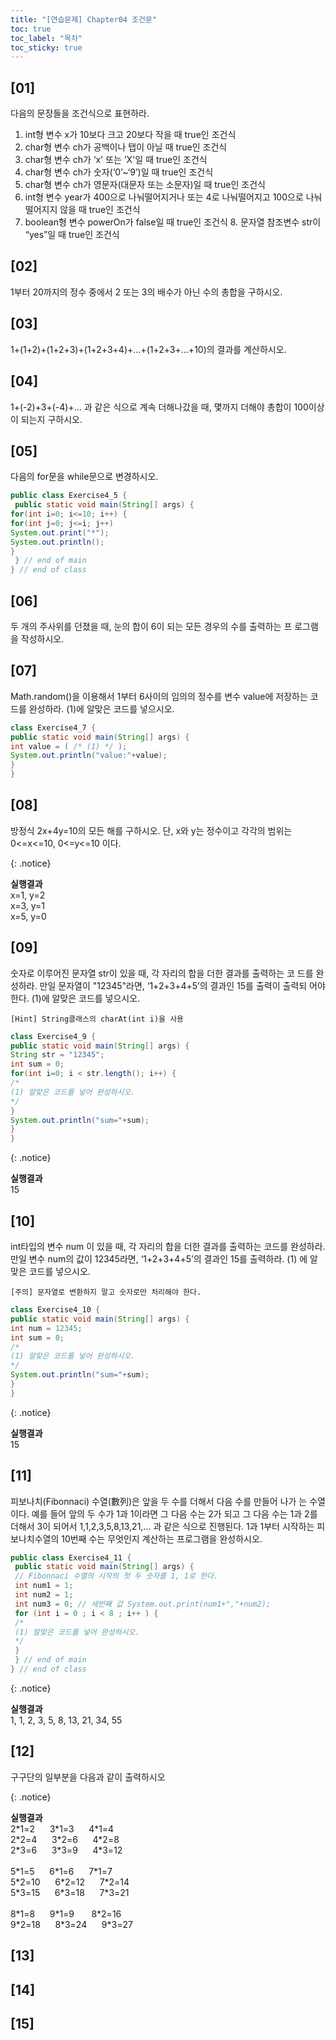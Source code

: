 ```yaml
---
title: "[연습문제] Chapter04 조건문"
toc: true
toc_label: "목차"
toc_sticky: true
---
```


## [01]

다음의 문장들을 조건식으로 표현하라.

1.  int형 변수 x가 10보다 크고 20보다 작을 때 true인 조건식 
2. char형 변수 ch가 공백이나 탭이 아닐 때 true인 조건식 
3. char형 변수 ch가 ‘x' 또는 ’X'일 때 true인 조건식 
4. char형 변수 ch가 숫자(‘0’~‘9’)일 때 true인 조건식 
5. char형 변수 ch가 영문자(대문자 또는 소문자)일 때 true인 조건식 
6. int형 변수 year가 400으로 나눠떨어지거나 또는 4로 나눠떨어지고 100으로 나눠떨어지지 않을 때 true인 조건식 
7. boolean형 변수 powerOn가 false일 때 true인 조건식 8. 문자열 참조변수 str이 “yes”일 때 true인 조건식

## [02]

1부터 20까지의 정수 중에서 2 또는 3의 배수가 아닌 수의 총합을 구하시오.

## [03]

1+(1+2)+(1+2+3)+(1+2+3+4)+...+(1+2+3+...+10)의 결과를 계산하시오.

## [04]

1+(-2)+3+(-4)+... 과 같은 식으로 계속 더해나갔을 때, 몇까지 더해야 총합이 100이상이 되는지 구하시오.

## [05]

다음의 for문을 while문으로 변경하시오.

```java
public class Exercise4_5 {
 public static void main(String[] args) {
for(int i=0; i<=10; i++) {
for(int j=0; j<=i; j++)
System.out.print("*");
System.out.println();
}
 } // end of main
} // end of class
```



## [06]

두 개의 주사위를 던졌을 때, 눈의 합이 6이 되는 모든 경우의 수를 출력하는 프 로그램을 작성하시오.

## [07]

Math.random()을 이용해서 1부터 6사이의 임의의 정수를 변수 value에 저장하는 코드를 완성하라. (1)에 알맞은 코드를 넣으시오.

```java
class Exercise4_7 {
public static void main(String[] args) {
int value = ( /* (1) */ );
System.out.println("value:"+value);
}
}
```



## [08]

방정식 2x+4y=10의 모든 해를 구하시오. 단, x와 y는 정수이고 각각의 범위는
0<=x<=10, 0<=y<=10 이다.

{: .notice}

**실행결과**<br/>x=1, y=2<br/>x=3, y=1<br/>x=5, y=0

## [09]

숫자로 이루어진 문자열 str이 있을 때, 각 자리의 합을 더한 결과를 출력하는 코 드를 완성하라. 만일 문자열이 "12345"라면, ‘1+2+3+4+5’의 결과인 15를 출력이 출력되 어야 한다. (1)에 알맞은 코드를 넣으시오.

`[Hint] String클래스의 charAt(int i)을 사용`

```java
class Exercise4_9 {
public static void main(String[] args) {
String str = "12345";
int sum = 0;
for(int i=0; i < str.length(); i++) {
/*
(1) 알맞은 코드를 넣어 완성하시오.
*/
}
System.out.println("sum="+sum);
}
}
```

{: .notice}

**실행결과**<br/>15

## [10]

int타입의 변수 num 이 있을 때, 각 자리의 합을 더한 결과를 출력하는 코드를 완성하라. 만일 변수 num의 값이 12345라면, ‘1+2+3+4+5’의 결과인 15를 출력하라. (1) 에 알맞은 코드를 넣으시오.

`[주의] 문자열로 변환하지 말고 숫자로만 처리해야 한다.`

```java
class Exercise4_10 {
public static void main(String[] args) {
int num = 12345;
int sum = 0;
/*
(1) 알맞은 코드를 넣어 완성하시오.
*/
System.out.println("sum="+sum);
}
}
```

{: .notice}

**실행결과**<br/>15

## [11]

피보나치(Fibonnaci) 수열(數列)은 앞을 두 수를 더해서 다음 수를 만들어 나가 는 수열이다. 예를 들어 앞의 두 수가 1과 1이라면 그 다음 수는 2가 되고 그 다음 수는 1과 2를 더해서 3이 되어서 1,1,2,3,5,8,13,21,... 과 같은 식으로 진행된다. 1과 1부터 시작하는 피보나치수열의 10번째 수는 무엇인지 계산하는 프로그램을 완성하시오.

```java
public class Exercise4_11 {
 public static void main(String[] args) {
 // Fibonnaci 수열의 시작의 첫 두 숫자를 1, 1로 한다.
 int num1 = 1;
 int num2 = 1;
 int num3 = 0; // 세번째 값 System.out.print(num1+","+num2);
 for (int i = 0 ; i < 8 ; i++ ) {
 /*
 (1) 알맞은 코드를 넣어 완성하시오.
 */
 }
 } // end of main
} // end of class 
```

{: .notice}

**실행결과**<br/>1, 1, 2, 3, 5, 8, 13, 21, 34, 55

## [12]

구구단의 일부분을 다음과 같이 출력하시오

{: .notice}

**실행결과**<br/>2\*1=2&nbsp;  &nbsp; &nbsp;  3\*1=3&nbsp;  &nbsp; &nbsp;    4\*1=4<br/> 2\*2=4&nbsp;  &nbsp; &nbsp;   3\*2=6&nbsp;  &nbsp; &nbsp;    4\*2=8<br/> 2\*3=6&nbsp;  &nbsp; &nbsp;    3\*3=9&nbsp;  &nbsp; &nbsp;    4\*3=12<br/><br/> 5\*1=5&nbsp;  &nbsp; &nbsp;    6\*1=6&nbsp;  &nbsp; &nbsp;    7\*1=7<br/> 5\*2=10&nbsp;  &nbsp; &nbsp;    6\*2=12&nbsp;  &nbsp; &nbsp;    7\*2=14<br/> 5\*3=15&nbsp;  &nbsp; &nbsp;    6\*3=18&nbsp;  &nbsp; &nbsp;    7\*3=21<br/><br/> 8\*1=8&nbsp;  &nbsp; &nbsp;    9\*1=9 &nbsp;  &nbsp; &nbsp;   8\*2=16<br/> 9\*2=18&nbsp;  &nbsp; &nbsp;    8\*3=24&nbsp;  &nbsp; &nbsp;    9*3=27

## [13]

## [14]

## [15]